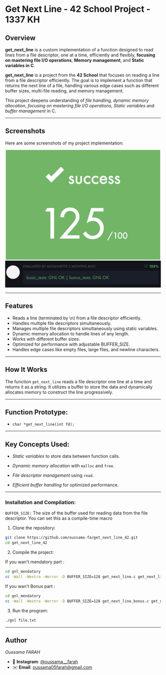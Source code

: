 # Get Next Line - 42 School Project - 1337 KH

## Overview

**get_next_line** is a custom implementation of a function designed to read lines from a file descriptor, one at a time, efficiently and flexibly, **focusing on mastering file I/O operations**, **Memory management**, and **Static variables in C**.

**get_next_line** is a project from the **42 School** that focuses on reading a line from a file descriptor efficiently. The goal is to implement a function that returns the next line of a file, handling various edge cases such as different buffer sizes, multi-file reading, and memory management.

This project deepens understanding of *file handling, dynamic memory allocation*, 
*focusing on mastering file I/O operations*, *Static variables* and *buffer management* in C.

---

## Screenshots

Here are some screenshots of my project implementation:

<div align="center">
  <img src="125.png" alt="125 Successe" width="500"/>
  <img src="corr.png" alt="MOULINETTE" width="700"/>
</div>

---

## Features

- Reads a line (terminated by \n) from a file descriptor efficiently.
- Handles multiple file descriptors simultaneously.
- Manages multiple file descriptors simultaneously using static variables.
- Dynamic memory allocation to handle lines of any length.
- Works with different buffer sizes.
- Optimized for performance with adjustable BUFFER_SIZE.
- Handles edge cases like empty files, large files, and newline characters.
---

## How It Works

The function `get_next_line` reads a file descriptor one line at a time and returns it as a string. It utilizes a buffer to store the data and dynamically allocates memory to construct the line progressively.

---
## Function Prototype:

- ```char *get_next_line(int fd);```

---

## Key Concepts Used:

- *Static variables* to store data between function calls.

- *Dynamic memory allocation* with `malloc` and `free`.

- *File descriptor management* using `read`.

- *Efficient buffer handling* for optimized performance.

---

### Installation and Compilation:

`BUFFER_SIZE:` The size of the buffer used for reading data from the file descriptor. You can set this as a compile-time macro

1. Clone the repository:

```bash
git clone https://github.com/oussama-fa/get_next_line_42.git
cd get_next_line_42
```

2. Compile the project:

If you wan't mendatory part :
```bash
cd gnl_mendatory
cc -Wall -Wextra -Werror -D BUFFER_SIZE=128 get_next_line.c get_next_line_utils.c main.c -o gnl
```

If you wan't Bonus part :
```bash
cd gnl_mendatory
cc -Wall -Wextra -Werror -D BUFFER_SIZE=128 get_next_line_bonus.c get_next_line_utils_bonus.c main.c -o gnl
```

3. Run the program:
```bash
./gnl file.txt
```
---

## Author
*Oussama FARAH*

- 📱 **Instagram**: [@oussama._.farah](https://www.instagram.com/oussama._.farah/)
- ✉️ **Email**: [oussama05farah@gmail.com](mailto:oussama05farah@gmail.com)
